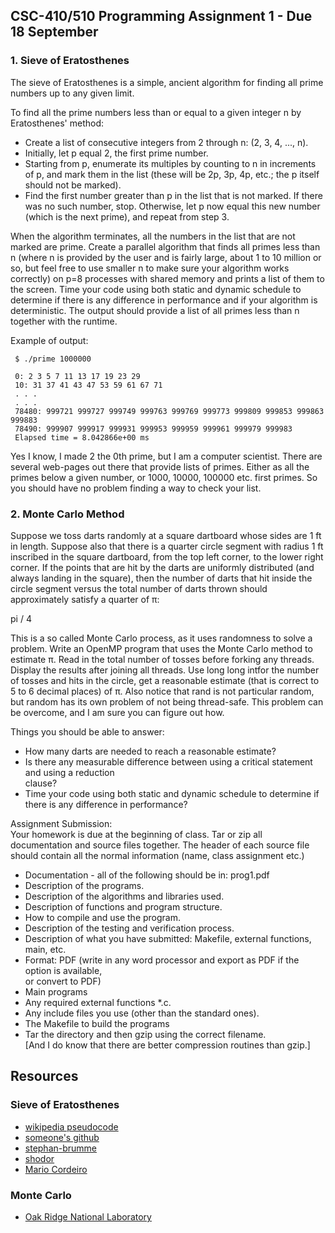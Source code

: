 ## CSC-410/510 Programming Assignment 1 - Due 18 September

### 1. Sieve of Eratosthenes

The sieve of Eratosthenes is a simple, ancient algorithm for finding all prime numbers up to any
given limit. 

To find all the prime numbers less than or equal to a given integer n by Eratosthenes' method: <br>

+ Create a list of consecutive integers from 2 through n: (2, 3, 4, ..., n).  <br>
+ Initially, let p equal 2, the first prime number.  <br>
+ Starting from p, enumerate its multiples by counting to n in increments of p, and mark them
in the list (these will be 2p, 3p, 4p, etc.; the p itself should not be marked).<br>
+ Find the first number greater than p in the list that is not marked. If there was no such
number, stop. Otherwise, let p now equal this new number (which is the next prime), and
repeat from step 3.  <br>

When the algorithm terminates, all the numbers in the list that are not marked are prime.
Create a parallel algorithm that finds all primes less than n (where n is provided by the user and
is fairly large, about 1 to 10 million or so, but feel free to use smaller n to make sure your algorithm
works correctly) on p=8 processes with shared memory and prints a list of them to the screen. Time
your code using both static and dynamic schedule to determine if there is any difference in
performance and if your algorithm is deterministic. The output should provide a list of all primes
less than n together with the runtime.

Example of output:  <br>

     $ ./prime 1000000  

     0: 2 3 5 7 11 13 17 19 23 29  
     10: 31 37 41 43 47 53 59 61 67 71  
     . . .  
     . . .  
     78480: 999721 999727 999749 999763 999769 999773 999809 999853 999863 999883  
     78490: 999907 999917 999931 999953 999959 999961 999979 999983  
     Elapsed time = 8.042866e+00 ms  

Yes I know, I made 2 the 0th prime, but I am a computer scientist. There are several web-pages
out there that provide lists of primes. Either as all the primes below a given number, or 1000, 10000,
100000 etc. first primes. So you should have no problem finding a way to check your list.   <br>

### 2. Monte Carlo Method 

Suppose we toss darts randomly at a square dartboard whose sides are 1 ft in length. Suppose also
that there is a quarter circle segment with radius 1 ft inscribed in the square dartboard, from the top
left corner, to the lower right corner. If the points that are hit by the darts are uniformly distributed
(and always landing in the square), then the number of darts that hit inside the circle segment versus
the total number of darts thrown should approximately satisfy a quarter of π:  <br>
  
pi / 4  <br>
  
This is a so called Monte Carlo process, as it uses randomness to solve a problem.
Write an OpenMP program that uses the Monte Carlo method to estimate π. Read in the total
number of tosses before forking any threads. Display the results after joining all threads. Use long
long intfor the number of tosses and hits in the circle, get a reasonable estimate (that is correct to 5 to
6 decimal places) of π. Also notice that rand is not particular random, but random has its own
problem of not being thread-safe. This problem can be overcome, and I am sure you can figure out how.
  
Things you should be able to answer:  <br>
+ How many darts are needed to reach a reasonable estimate?  <br>
+ Is there any measurable difference between using a critical statement and using a reduction  
clause?  <br>
+ Time your code using both static and dynamic schedule to determine if there is any
difference in performance?  <br>

Assignment Submission:  <br>
Your homework is due at the beginning of class. Tar or zip all documentation and source files together.
The header of each source file should contain all the normal information (name, class assignment etc.)<br>
+ Documentation - all of the following should be in: prog1.pdf  <br>
+ Description of the programs.  <br>
+ Description of the algorithms and libraries used.  <br>
+ Description of functions and program structure.  <br>
+ How to compile and use the program.  <br>
+ Description of the testing and verification process.  <br>
+ Description of what you have submitted: Makefile, external functions, main, etc.  <br>
+ Format: PDF (write in any word processor and export as PDF if the option is available,  <br>
or convert to PDF)
+ Main programs  <br>
+ Any required external functions *.c.  <br>
+ Any include files you use (other than the standard ones).  <br>
+ The Makefile to build the programs  <br>
+ Tar the directory and then gzip using the correct filename.  <br>
[And I do know that there are better compression routines than gzip.]  <br>


## Resources

### Sieve of Eratosthenes

+ [wikipedia pseudocode](https://en.wikipedia.org/wiki/Sieve_of_Eratosthenes#Pseudocode)
+ [someone's github](https://github.com/stbrumme/eratosthenes)
+ [stephan-brumme](https://create.stephan-brumme.com/eratosthenes/)
+ [shodor](http://www.shodor.org/media/content//petascale/materials/UPModules/sieveOfEratosthenes/module_document_pdf.pdf)
+ [Mario Cordeiro](https://mmfcordeiro.files.wordpress.com/2012/10/mmfcordeiro-parallelization-of-the-sieve-of-eratosthenes.pdf)

### Monte Carlo

+ [Oak Ridge National Laboratory](https://www.olcf.ornl.gov/tutorials/monte-carlo-pi/)









